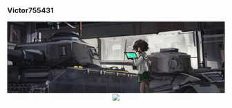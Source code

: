 ### Victor755431 
<a href="">
<img align="center" src="https://raw.githubusercontent.com/Victor755431/Victor755431/main/FixingTanks.jpg" />
</a>

<div align="center">
  <a href="https://github.com/ryo-ma/">
    <img align="center" src="https://github-profile-trophy.vercel.app/?username=Victor755431&row=1&column=3" />
  </a>
</div>

<!--
**Victor755431/Victor755431** is a ✨ _special_ ✨ repository because its `README.md` (this file) appears on your GitHub profile.

Here are some ideas to get you started:

- 🔭 I’m currently working on ...
- 🌱 I’m currently learning ...
- 👯 I’m looking to collaborate on ...
- 🤔 I’m looking for help with ...
- 💬 Ask me about ...
- 📫 How to reach me: ...
- 😄 Pronouns: ...
- ⚡ Fun fact: ...
-->
